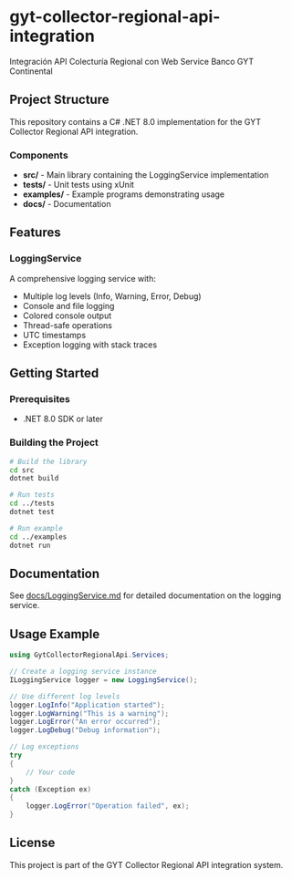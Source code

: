 # gyt-collector-regional-api-integration

Integración API Colecturía Regional con Web Service Banco GYT Continental

## Project Structure

This repository contains a C# .NET 8.0 implementation for the GYT Collector Regional API integration.

### Components

- **src/** - Main library containing the LoggingService implementation
- **tests/** - Unit tests using xUnit
- **examples/** - Example programs demonstrating usage
- **docs/** - Documentation

## Features

### LoggingService
A comprehensive logging service with:
- Multiple log levels (Info, Warning, Error, Debug)
- Console and file logging
- Colored console output
- Thread-safe operations
- UTC timestamps
- Exception logging with stack traces

## Getting Started

### Prerequisites
- .NET 8.0 SDK or later

### Building the Project

```bash
# Build the library
cd src
dotnet build

# Run tests
cd ../tests
dotnet test

# Run example
cd ../examples
dotnet run
```

## Documentation

See [docs/LoggingService.md](docs/LoggingService.md) for detailed documentation on the logging service.

## Usage Example

```csharp
using GytCollectorRegionalApi.Services;

// Create a logging service instance
ILoggingService logger = new LoggingService();

// Use different log levels
logger.LogInfo("Application started");
logger.LogWarning("This is a warning");
logger.LogError("An error occurred");
logger.LogDebug("Debug information");

// Log exceptions
try
{
    // Your code
}
catch (Exception ex)
{
    logger.LogError("Operation failed", ex);
}
```

## License

This project is part of the GYT Collector Regional API integration system.

